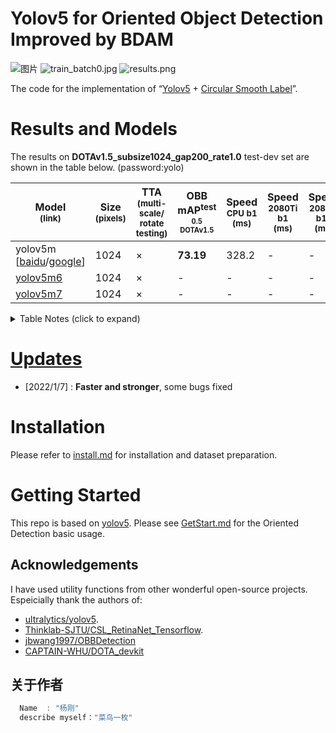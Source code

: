 # Yolov5 for Oriented Object Detection Improved by BDAM 

![图片](./docs/detection.png)
![train_batch0.jpg](./docs/train_batch6.jpg)
![results.png](./docs/results.png)

The code for the implementation of “[Yolov5](https://github.com/ultralytics/yolov5) + [Circular Smooth Label](https://arxiv.org/abs/2003.05597v2)”. 

# Results and Models
The results on **DOTAv1.5_subsize1024_gap200_rate1.0** test-dev set are shown in the table below. (password:yolo)

 |Model<br><sup>(link) |Size<br><sup>(pixels) | TTA<br><sup>(multi-scale/<br>rotate testing) | OBB mAP<sup>test<br><sup>0.5<br>DOTAv1.5 | Speed<br><sup>CPU b1<br>(ms)|Speed<br><sup>2080Ti b1<br>(ms) |Speed<br><sup>2080Ti b16<br>(ms) |params<br><sup>(M) |FLOPs<br><sup>@1024 (B) 
 | ----                                                                                                                                                           | ---  | ---   | ---      | ---   | ---   | ---   | ---   | ---
 |yolov5m [[baidu](https://pan.baidu.com/s/17e5cqExBTPxyGmndbL9gwQ)/[google](https://drive.google.com/file/d/1NMgxcN98cmBg9_nVK4axxqfiq4pYh-as/view?usp=sharing)]  |1024  | ×     |**73.19** |328.2      |-      |-      |21.6   |50.5   
 |[yolov5m6]()                                                |1024  | ×     |-         |-      |-      |-      |-      | -     
 |[yolov5m7]()                                                |1024  | ×     |-         |-      |-      |-      |-      | -     

 
<details>
  <summary>Table Notes (click to expand)</summary>

* All checkpoints are trained to 300 epochs with [COCO pre-trained checkpoints](https://github.com/ultralytics/yolov5/releases/tag/v6.0), default settings and hyperparameters.
* **mAP<sup>test</sup>** values are for single-model single-scale on [DOTAv1.5](https://captain-whu.github.io/DOTA/index.html) dataset.<br>Reproduce by `python val.py --data 'data/dotav15_poly.yaml' --img 1024 --conf 0.01 --iou 0.4 --task 'test' --batch 16 --save-json`
* **Speed** averaged over DOTAv1.5 val_split_subsize1024_gap200 images using a 2080Ti gpu. NMS + pre-process times is included.<br>Reproduce by `python val.py --data 'data/dotav15_poly.yaml' --img 1024 --task speed --batch 1`


</details>
 
# [Updates](./docs/ChangeLog.md)
- [2022/1/7] : **Faster and stronger**, some bugs fixed


# Installation
Please refer to [install.md](./docs/install.md) for installation and dataset preparation.


# Getting Started 
This repo is based on [yolov5](https://github.com/ultralytics/yolov5). 
Please see [GetStart.md](./docs/GetStart.md) for the Oriented Detection basic usage.

 
##  Acknowledgements
I have used utility functions from other wonderful open-source projects. Espeicially thank the authors of:

* [ultralytics/yolov5](https://github.com/ultralytics/yolov5).
* [Thinklab-SJTU/CSL_RetinaNet_Tensorflow](https://github.com/Thinklab-SJTU/CSL_RetinaNet_Tensorflow).
* [jbwang1997/OBBDetection](https://github.com/jbwang1997/OBBDetection)
* [CAPTAIN-WHU/DOTA_devkit](https://github.com/CAPTAIN-WHU/DOTA_devkit)


## 关于作者

```javascript
  Name  : "杨刚"
  describe myself："菜鸟一枚"

